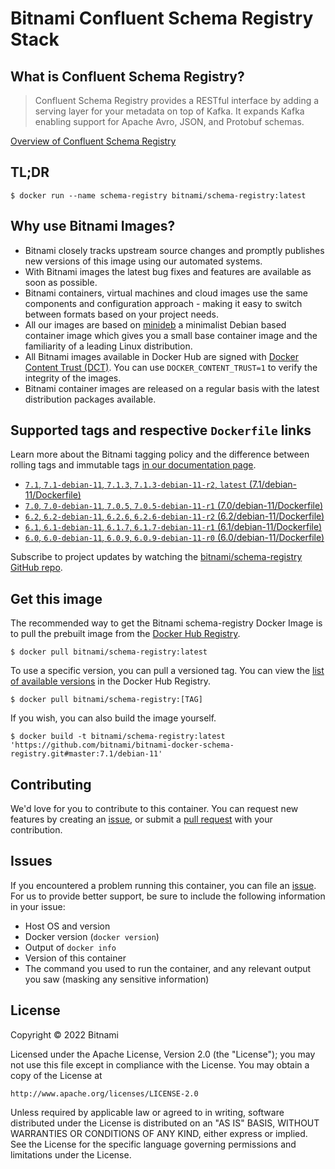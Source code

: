 # Bitnami Confluent Schema Registry Stack

## What is Confluent Schema Registry?

> Confluent Schema Registry provides a RESTful interface by adding a serving layer for your metadata on top of Kafka. It expands Kafka enabling support for Apache Avro, JSON, and Protobuf schemas.

[Overview of Confluent Schema Registry](https://www.confluent.io)



## TL;DR

```console
$ docker run --name schema-registry bitnami/schema-registry:latest
```

## Why use Bitnami Images?

* Bitnami closely tracks upstream source changes and promptly publishes new versions of this image using our automated systems.
* With Bitnami images the latest bug fixes and features are available as soon as possible.
* Bitnami containers, virtual machines and cloud images use the same components and configuration approach - making it easy to switch between formats based on your project needs.
* All our images are based on [minideb](https://github.com/bitnami/minideb) a minimalist Debian based container image which gives you a small base container image and the familiarity of a leading Linux distribution.
* All Bitnami images available in Docker Hub are signed with [Docker Content Trust (DCT)](https://docs.docker.com/engine/security/trust/content_trust/). You can use `DOCKER_CONTENT_TRUST=1` to verify the integrity of the images.
* Bitnami container images are released on a regular basis with the latest distribution packages available.

## Supported tags and respective `Dockerfile` links

Learn more about the Bitnami tagging policy and the difference between rolling tags and immutable tags [in our documentation page](https://docs.bitnami.com/tutorials/understand-rolling-tags-containers/).


* [`7.1`, `7.1-debian-11`, `7.1.3`, `7.1.3-debian-11-r2`, `latest` (7.1/debian-11/Dockerfile)](https://github.com/bitnami/bitnami-docker-schema-registry/blob/7.1.3-debian-11-r2/7.1/debian-11/Dockerfile)
* [`7.0`, `7.0-debian-11`, `7.0.5`, `7.0.5-debian-11-r1` (7.0/debian-11/Dockerfile)](https://github.com/bitnami/bitnami-docker-schema-registry/blob/7.0.5-debian-11-r1/7.0/debian-11/Dockerfile)
* [`6.2`, `6.2-debian-11`, `6.2.6`, `6.2.6-debian-11-r2` (6.2/debian-11/Dockerfile)](https://github.com/bitnami/bitnami-docker-schema-registry/blob/6.2.6-debian-11-r2/6.2/debian-11/Dockerfile)
* [`6.1`, `6.1-debian-11`, `6.1.7`, `6.1.7-debian-11-r1` (6.1/debian-11/Dockerfile)](https://github.com/bitnami/bitnami-docker-schema-registry/blob/6.1.7-debian-11-r1/6.1/debian-11/Dockerfile)
* [`6.0`, `6.0-debian-11`, `6.0.9`, `6.0.9-debian-11-r0` (6.0/debian-11/Dockerfile)](https://github.com/bitnami/bitnami-docker-schema-registry/blob/6.0.9-debian-11-r0/6.0/debian-11/Dockerfile)

Subscribe to project updates by watching the [bitnami/schema-registry GitHub repo](https://github.com/bitnami/bitnami-docker-schema-registry).

## Get this image

The recommended way to get the Bitnami schema-registry Docker Image is to pull the prebuilt image from the [Docker Hub Registry](https://hub.docker.com/r/bitnami/schema-registry).

```console
$ docker pull bitnami/schema-registry:latest
```

To use a specific version, you can pull a versioned tag. You can view the [list of available versions](https://hub.docker.com/r/bitnami/schema-registry/tags/) in the Docker Hub Registry.

```console
$ docker pull bitnami/schema-registry:[TAG]
```

If you wish, you can also build the image yourself.

```console
$ docker build -t bitnami/schema-registry:latest 'https://github.com/bitnami/bitnami-docker-schema-registry.git#master:7.1/debian-11'
```

## Contributing

We'd love for you to contribute to this container. You can request new features by creating an [issue](https://github.com/bitnami/bitnami-docker-schema-registry/issues), or submit a [pull request](https://github.com/bitnami/bitnami-docker-schema-registry/pulls) with your contribution.

## Issues

If you encountered a problem running this container, you can file an [issue](https://github.com/bitnami/bitnami-docker-schema-registry/issues/new). For us to provide better support, be sure to include the following information in your issue:

- Host OS and version
- Docker version (`docker version`)
- Output of `docker info`
- Version of this container
- The command you used to run the container, and any relevant output you saw (masking any sensitive information)

## License

Copyright &copy; 2022 Bitnami

Licensed under the Apache License, Version 2.0 (the "License");
you may not use this file except in compliance with the License.
You may obtain a copy of the License at

    http://www.apache.org/licenses/LICENSE-2.0

Unless required by applicable law or agreed to in writing, software
distributed under the License is distributed on an "AS IS" BASIS,
WITHOUT WARRANTIES OR CONDITIONS OF ANY KIND, either express or implied.
See the License for the specific language governing permissions and
limitations under the License.
